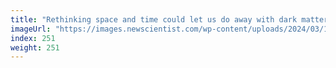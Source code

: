 ```yaml
---
title: "Rethinking space and time could let us do away with dark matter"
imageUrl: "https://images.newscientist.com/wp-content/uploads/2024/03/13105635/SEI_195834269.jpg?width=788"
index: 251
weight: 251
---
```

